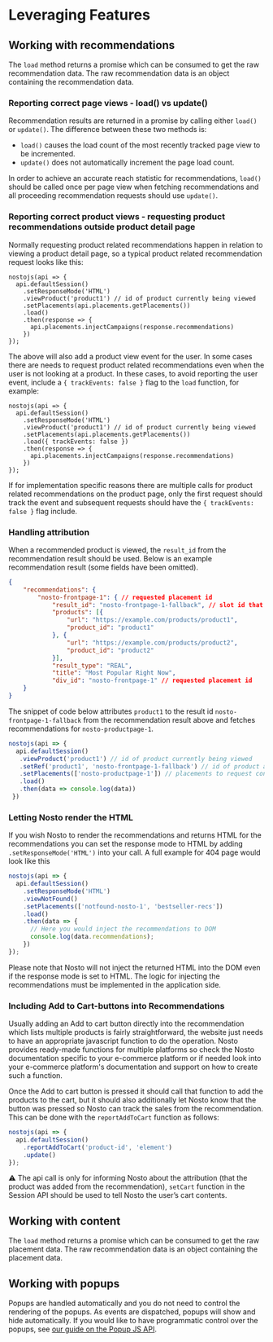 # Leveraging Features

## Working with recommendations

The `load` method returns a promise which can be consumed to get the raw recommendation data. The raw recommendation data is an object containing the recommendation data.

### Reporting correct page views - load() vs update()

Recommendation results are returned in a promise by calling either `load()` or `update()`. The difference between these two methods is:

* `load()` causes the load count of the most recently tracked page view to be incremented.
* `update()` does not automatically increment the page load count.

In order to achieve an accurate reach statistic for recommendations, `load()` should be called once per page view when fetching recommendations and all proceeding recommendation requests should use `update()`.

### Reporting correct product views - requesting product recommendations outside product detail page

Normally requesting product related recommendations happen in relation to viewing a product detail page, so a typical product related recommendation request looks like this:

```
nostojs(api => {
  api.defaultSession()
    .setResponseMode('HTML')
    .viewProduct('product1') // id of product currently being viewed
    .setPlacements(api.placements.getPlacements())
    .load()
    .then(response => {
      api.placements.injectCampaigns(response.recommendations)
    })
});
```

The above will also add a product view event for the user. In some cases there are needs to request product related recommendations even when the user is not looking at a product. In these cases, to avoid reporting the user event, include a `{ trackEvents: false }` flag to the `load` function, for example:

```
nostojs(api => {
  api.defaultSession()
    .setResponseMode('HTML')
    .viewProduct('product1') // id of product currently being viewed
    .setPlacements(api.placements.getPlacements())
    .load({ trackEvents: false })
    .then(response => {
      api.placements.injectCampaigns(response.recommendations)
    })
});
```

If for implementation specific reasons there are multiple calls for product related recommendations on the product page, only the first request should track the event and subsequent requests should have the `{ trackEvents: false }` flag include.

### Handling attribution

When a recommended product is viewed, the `result_id` from the recommendation result should be used. Below is an example recommendation result (some fields have been omitted).

```json
{
    "recommendations": {
        "nosto-frontpage-1": { // requested placement id
            "result_id": "nosto-frontpage-1-fallback", // slot id that served the recommendations
            "products": [{
                "url": "https://example.com/products/product1",
                "product_id": "product1"
            }, {
                "url": "https://example.com/products/product2",
                "product_id": "product2"
            }],
            "result_type": "REAL",
            "title": "Most Popular Right Now",
            "div_id": "nosto-frontpage-1" // requested placement id
    }
}
```

The snippet of code below attributes `product1` to the result id `nosto-frontpage-1-fallback` from the recommendation result above and fetches recommendations for `nosto-productpage-1`.

```javascript
nostojs(api => {
  api.defaultSession()
   .viewProduct('product1') // id of product currently being viewed
   .setRef('product1', 'nosto-frontpage-1-fallback') // id of product and slot that resulted in the product view
   .setPlacements(['nosto-productpage-1']) // placements to request content for on the product page
   .load()
   .then(data => console.log(data))
 })
```

### Letting Nosto render the HTML

If you wish Nosto to render the recommendations and returns HTML for the recommendations you can set the response mode to HTML by adding `.setResponseMode('HTML')` into your call. A full example for 404 page would look like this

```javascript
nostojs(api => {
  api.defaultSession()
    .setResponseMode('HTML')
    .viewNotFound()
    .setPlacements(['notfound-nosto-1', 'bestseller-recs'])
    .load()
    .then(data => {
      // Here you would inject the recommendations to DOM
      console.log(data.recommendations);
    })
});
```

Please note that Nosto will not inject the returned HTML into the DOM even if the response mode is set to HTML. The logic for injecting the recommendations must be implemented in the application side.

### Including Add to Cart-buttons into Recommendations

Usually adding an Add to cart button directly into the recommendation which lists multiple products is fairly straightforward, the website just needs to have an appropriate javascript function to do the operation. Nosto provides ready-made functions for multiple platforms so check the Nosto documentation specific to your e-commerce platform or if needed look into your e-commerce platform's documentation and support on how to create such a function.

Once the Add to cart button is pressed it should call that function to add the products to the cart, but it should also additionally let Nosto know that the button was pressed so Nosto can track the sales from the recommendation. This can be done with the `reportAddToCart` function as follows:

```javascript
nostojs(api => {
  api.defaultSession()
    .reportAddToCart('product-id', 'element')
    .update()
});
```

⚠️ The api call is only for informing Nosto about the attribution (that the product was added from the recommendation), `setCart` function in the Session API should be used to tell Nosto the user’s cart contents.

## Working with content

The `load` method returns a promise which can be consumed to get the raw placement data. The raw recommendation data is an object containing the placement data.

## Working with popups

Popups are handled automatically and you do not need to control the rendering of the popups. As events are dispatched, popups will show and hide automatically. If you would like to have programmatic control over the popups, see [our guide on the Popup JS API](../../js-apis/popups/).
